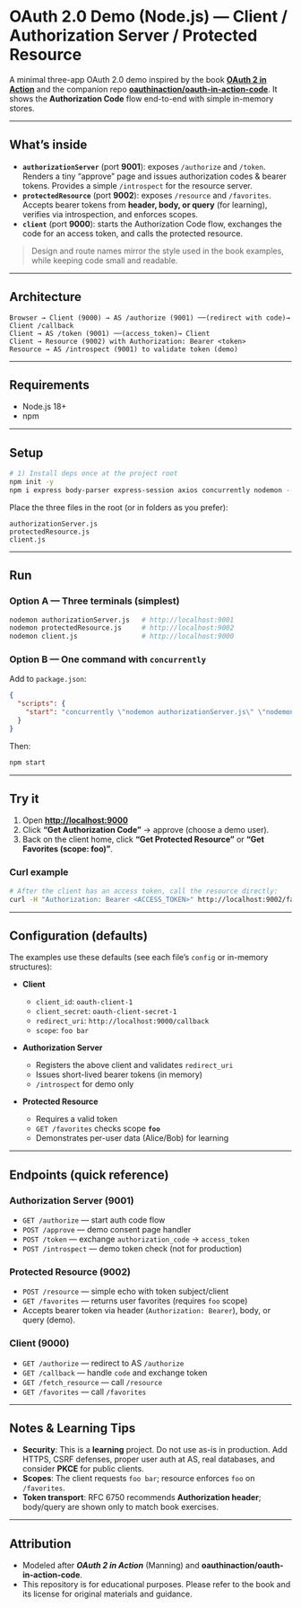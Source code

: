 # OAuth 2.0 Demo (Node.js) — Client / Authorization Server / Protected Resource

A minimal three-app OAuth 2.0 demo inspired by the book **[OAuth 2 in Action](https://www.manning.com/books/oauth-2-in-action)** and the companion repo **[oauthinaction/oauth-in-action-code](https://github.com/oauthinaction/oauth-in-action-code)**.
It shows the **Authorization Code** flow end-to-end with simple in-memory stores.

---

## What’s inside

* **`authorizationServer`** (port **9001**): exposes `/authorize` and `/token`. Renders a tiny “approve” page and issues authorization codes & bearer tokens. Provides a simple `/introspect` for the resource server.
* **`protectedResource`** (port **9002**): exposes `/resource` and `/favorites`. Accepts bearer tokens from **header, body, or query** (for learning), verifies via introspection, and enforces scopes.
* **`client`** (port **9000**): starts the Authorization Code flow, exchanges the code for an access token, and calls the protected resource.

> Design and route names mirror the style used in the book examples, while keeping code small and readable.

---

## Architecture

```
Browser → Client (9000) → AS /authorize (9001) ──(redirect with code)→ Client /callback
Client → AS /token (9001) ──(access_token)→ Client
Client → Resource (9002) with Authorization: Bearer <token>
Resource → AS /introspect (9001) to validate token (demo)
```

---

## Requirements

* Node.js 18+
* npm

---

## Setup

```bash
# 1) Install deps once at the project root
npm init -y
npm i express body-parser express-session axios concurrently nodemon --save-dev
```

Place the three files in the root (or in folders as you prefer):

```
authorizationServer.js
protectedResource.js
client.js
```

---

## Run

### Option A — Three terminals (simplest)

```bash
nodemon authorizationServer.js   # http://localhost:9001
nodemon protectedResource.js     # http://localhost:9002
nodemon client.js                # http://localhost:9000
```

### Option B — One command with `concurrently`

Add to `package.json`:

```json
{
  "scripts": {
    "start": "concurrently \"nodemon authorizationServer.js\" \"nodemon protectedResource.js\" \"nodemon client.js\""
  }
}
```

Then:

```bash
npm start
```

---

## Try it

1. Open **[http://localhost:9000](http://localhost:9000)**
2. Click **“Get Authorization Code”** → approve (choose a demo user).
3. Back on the client home, click **“Get Protected Resource”** or **“Get Favorites (scope: foo)”**.

### Curl example

```bash
# After the client has an access token, call the resource directly:
curl -H "Authorization: Bearer <ACCESS_TOKEN>" http://localhost:9002/favorites
```

---

## Configuration (defaults)

The examples use these defaults (see each file’s `config` or in-memory structures):

* **Client**

  * `client_id`: `oauth-client-1`
  * `client_secret`: `oauth-client-secret-1`
  * `redirect_uri`: `http://localhost:9000/callback`
  * `scope`: `foo bar`

* **Authorization Server**

  * Registers the above client and validates `redirect_uri`
  * Issues short-lived bearer tokens (in memory)
  * `/introspect` for demo only

* **Protected Resource**

  * Requires a valid token
  * `GET /favorites` checks scope **`foo`**
  * Demonstrates per-user data (Alice/Bob) for learning

---

## Endpoints (quick reference)

### Authorization Server (9001)

* `GET /authorize` — start auth code flow
* `POST /approve` — demo consent page handler
* `POST /token` — exchange `authorization_code` → `access_token`
* `POST /introspect` — demo token check (not for production)

### Protected Resource (9002)

* `POST /resource` — simple echo with token subject/client
* `GET /favorites` — returns user favorites (requires `foo` scope)
* Accepts bearer token via header (`Authorization: Bearer`), body, or query (demo).

### Client (9000)

* `GET /authorize` — redirect to AS `/authorize`
* `GET /callback` — handle `code` and exchange token
* `GET /fetch_resource` — call `/resource`
* `GET /favorites` — call `/favorites`

---

## Notes & Learning Tips

* **Security**: This is a **learning** project. Do not use as-is in production. Add HTTPS, CSRF defenses, proper user auth at AS, real databases, and consider **PKCE** for public clients.
* **Scopes**: The client requests `foo bar`; resource enforces `foo` on `/favorites`.
* **Token transport**: RFC 6750 recommends **Authorization header**; body/query are shown only to match book exercises.

---

## Attribution

* Modeled after ***OAuth 2 in Action*** (Manning) and **oauthinaction/oauth-in-action-code**.
* This repository is for educational purposes. Please refer to the book and its license for original materials and guidance.